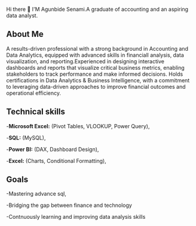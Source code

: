   Hi there 👋 I'M Agunbide Senami.A graduate of accounting and an aspiring data analyst.
  

 ## About Me
 A results-driven professional with a strong background in Accounting and Data Analytics, equipped with advanced skills in financiall analysis, data visualization, and reporting.Experienced in designing interactive dashboards and reports that visualize critical business metrics, enabling stakeholders to track performance and make informed decisions. Holds certifications in Data Analytics & Business Intelligence, with a commitment to leveraging data-driven approaches to improve financial outcomes and operational efficiency.
 

 ## Technical skills
 -**Microsoft Excel:** (Pivot Tables, VLOOKUP, Power Query),
 
 -**SQL:** (MySQL),
 
 -**Power BI:** (DAX, Dashboard Design),
 
 -**Excel:** (Charts, Conditional Formatting),

## Goals
-Mastering advance sql,

-Bridging the gap between finance and technology

-Contnuously learning and improving data analysis skills




 
 

<!--
**Senami-O/Senami-O** is a ✨ _special_ ✨ repository because its `README.md` (this file) appears on your GitHub profile.

Here are some ideas to get you started:      

- 🔭 I’m currently working on ...
- 🌱 I’m currently learning ...
- 👯 I’m looking to collaborate on ...
- 🤔 I’m looking for help with ...
- 💬 Ask me about ...
- 📫 How to reach me: ...
- 😄 Pronouns: ...
- ⚡ Fun fact: ...
-->

